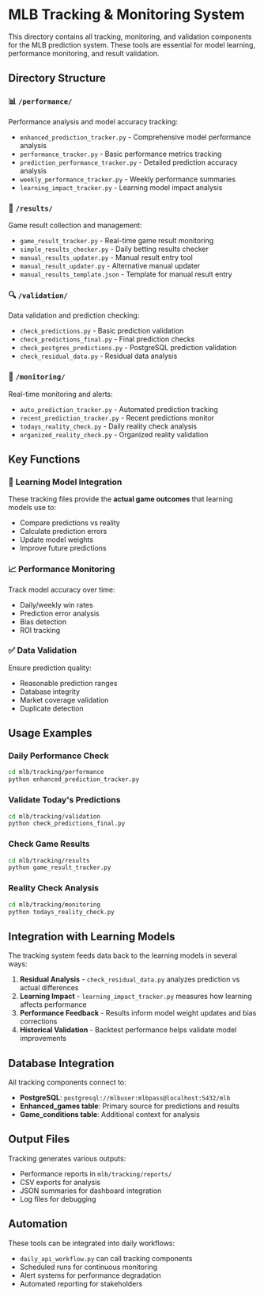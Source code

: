 # MLB Tracking & Monitoring System

This directory contains all tracking, monitoring, and validation components for the MLB prediction system. These tools are essential for model learning, performance monitoring, and result validation.

## Directory Structure

### 📊 `/performance/`

Performance analysis and model accuracy tracking:

- `enhanced_prediction_tracker.py` - Comprehensive model performance analysis
- `performance_tracker.py` - Basic performance metrics tracking
- `prediction_performance_tracker.py` - Detailed prediction accuracy analysis
- `weekly_performance_tracker.py` - Weekly performance summaries
- `learning_impact_tracker.py` - Learning model impact analysis

### 🎯 `/results/`

Game result collection and management:

- `game_result_tracker.py` - Real-time game result monitoring
- `simple_results_checker.py` - Daily betting results checker
- `manual_results_updater.py` - Manual result entry tool
- `manual_result_updater.py` - Alternative manual updater
- `manual_results_template.json` - Template for manual result entry

### 🔍 `/validation/`

Data validation and prediction checking:

- `check_predictions.py` - Basic prediction validation
- `check_predictions_final.py` - Final prediction checks
- `check_postgres_predictions.py` - PostgreSQL prediction validation
- `check_residual_data.py` - Residual data analysis

### 📱 `/monitoring/`

Real-time monitoring and alerts:

- `auto_prediction_tracker.py` - Automated prediction tracking
- `recent_prediction_tracker.py` - Recent predictions monitor
- `todays_reality_check.py` - Daily reality check analysis
- `organized_reality_check.py` - Organized reality validation

## Key Functions

### 🔄 **Learning Model Integration**

These tracking files provide the **actual game outcomes** that learning models use to:

- Compare predictions vs reality
- Calculate prediction errors
- Update model weights
- Improve future predictions

### 📈 **Performance Monitoring**

Track model accuracy over time:

- Daily/weekly win rates
- Prediction error analysis
- Bias detection
- ROI tracking

### ✅ **Data Validation**

Ensure prediction quality:

- Reasonable prediction ranges
- Database integrity
- Market coverage validation
- Duplicate detection

## Usage Examples

### Daily Performance Check

```bash
cd mlb/tracking/performance
python enhanced_prediction_tracker.py
```

### Validate Today's Predictions

```bash
cd mlb/tracking/validation
python check_predictions_final.py
```

### Check Game Results

```bash
cd mlb/tracking/results
python game_result_tracker.py
```

### Reality Check Analysis

```bash
cd mlb/tracking/monitoring
python todays_reality_check.py
```

## Integration with Learning Models

The tracking system feeds data back to the learning models in several ways:

1. **Residual Analysis** - `check_residual_data.py` analyzes prediction vs actual differences
2. **Learning Impact** - `learning_impact_tracker.py` measures how learning affects performance
3. **Performance Feedback** - Results inform model weight updates and bias corrections
4. **Historical Validation** - Backtest performance helps validate model improvements

## Database Integration

All tracking components connect to:

- **PostgreSQL**: `postgresql://mlbuser:mlbpass@localhost:5432/mlb`
- **Enhanced_games table**: Primary source for predictions and results
- **Game_conditions table**: Additional context for analysis

## Output Files

Tracking generates various outputs:

- Performance reports in `mlb/tracking/reports/`
- CSV exports for analysis
- JSON summaries for dashboard integration
- Log files for debugging

## Automation

These tools can be integrated into daily workflows:

- `daily_api_workflow.py` can call tracking components
- Scheduled runs for continuous monitoring
- Alert systems for performance degradation
- Automated reporting for stakeholders

